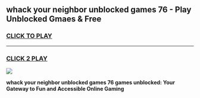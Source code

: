 
## whack your neighbor unblocked games 76 - Play Unblocked Gmaes & Free
<h3>
<a href="https://news.freeplayer.one?title=whack_your_neighbor_unblocked_games_76&ref=23F">CLICK TO PLAY</a></h3>
<hr>

<h3>
<a href="https://news.freeplayer.one?title=whack_your_neighbor_unblocked_games_76&ref=23F">CLICK 2 PLAY</a>
  
</h3>

<a href="https://news.freeplayer.one?title=whack_your_neighbor_unblocked_games_76&ref=23F/"><img src="https://clearcache.store/games.png"></a>


**whack your neighbor unblocked games 76 games unblocked: Your Gateway to Fun and Accessible Online Gaming**
